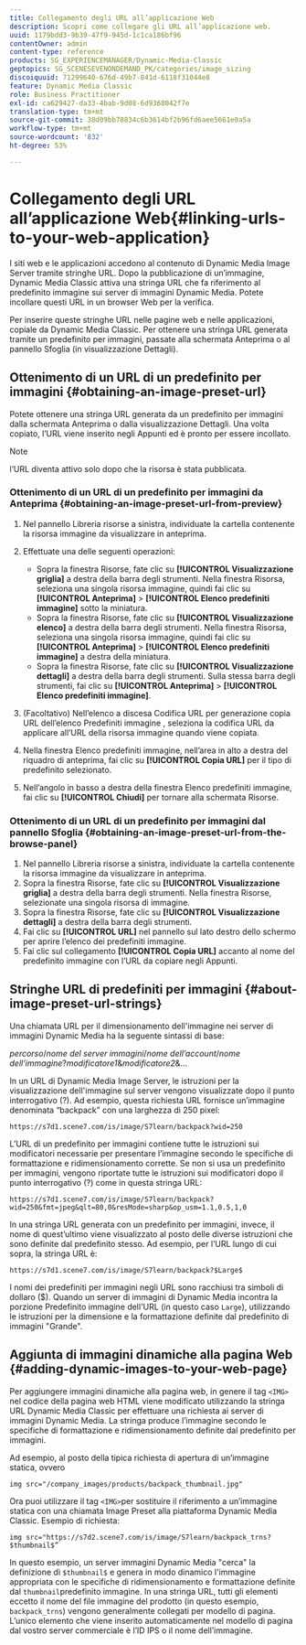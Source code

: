 ```yaml
---
title: Collegamento degli URL all’applicazione Web
description: Scopri come collegare gli URL all’applicazione web.
uuid: 1179bdd3-9b39-47f9-945d-1c1ca186bf96
contentOwner: admin
content-type: reference
products: SG_EXPERIENCEMANAGER/Dynamic-Media-Classic
geptopics: SG_SCENESEVENONDEMAND_PK/categories/image_sizing
discoiquuid: 71299640-676d-49b7-841d-6118f31044e8
feature: Dynamic Media Classic
role: Business Practitioner
exl-id: ca629427-da33-4bab-9d08-6d9368042f7e
translation-type: tm+mt
source-git-commit: 38d09bb78834c6b3614bf2b96fd6aee5661e0a5a
workflow-type: tm+mt
source-wordcount: '832'
ht-degree: 53%

---
```


# Collegamento degli URL all’applicazione Web{#linking-urls-to-your-web-application}

I siti web e le applicazioni accedono al contenuto di Dynamic Media Image Server tramite stringhe URL. Dopo la pubblicazione di un’immagine, Dynamic Media Classic attiva una stringa URL che fa riferimento al predefinito immagine sui server di immagini Dynamic Media. Potete incollare questi URL in un browser Web per la verifica.

Per inserire queste stringhe URL nelle pagine web e nelle applicazioni, copiale da Dynamic Media Classic. Per ottenere una stringa URL generata tramite un predefinito per immagini, passate alla schermata Anteprima o al pannello Sfoglia (in visualizzazione Dettagli).

## Ottenimento di un URL di un predefinito per immagini  {#obtaining-an-image-preset-url}

Potete ottenere una stringa URL generata da un predefinito per immagini dalla schermata Anteprima o dalla visualizzazione Dettagli. Una volta copiato, l’URL viene inserito negli Appunti ed è pronto per essere incollato.

>[!NOTE]
>
>l’URL diventa attivo solo dopo che la risorsa è stata pubblicata.

### Ottenimento di un URL di un predefinito per immagini da Anteprima  {#obtaining-an-image-preset-url-from-preview}

1. Nel pannello Libreria risorse a sinistra, individuate la cartella contenente la risorsa immagine da visualizzare in anteprima.
1. Effettuate una delle seguenti operazioni:

   * Sopra la finestra Risorse, fate clic su **[!UICONTROL Visualizzazione griglia]** a destra della barra degli strumenti. Nella finestra Risorsa, seleziona una singola risorsa immagine, quindi fai clic su **[!UICONTROL Anteprima]** > **[!UICONTROL Elenco predefiniti immagine]** sotto la miniatura.
   * Sopra la finestra Risorse, fate clic su **[!UICONTROL Visualizzazione elenco]** a destra della barra degli strumenti. Nella finestra Risorsa, seleziona una singola risorsa immagine, quindi fai clic su **[!UICONTROL Anteprima]** > **[!UICONTROL Elenco predefiniti immagine]** a destra della miniatura.
   * Sopra la finestra Risorse, fate clic su **[!UICONTROL Visualizzazione dettagli]** a destra della barra degli strumenti. Sulla stessa barra degli strumenti, fai clic su **[!UICONTROL Anteprima]** > **[!UICONTROL Elenco predefiniti immagine]**.

1. (Facoltativo) Nell’elenco a discesa Codifica URL per generazione copia URL dell’elenco Predefiniti immagine , seleziona la codifica URL da applicare all’URL della risorsa immagine quando viene copiata.
1. Nella finestra Elenco predefiniti immagine, nell’area in alto a destra del riquadro di anteprima, fai clic su **[!UICONTROL Copia URL]** per il tipo di predefinito selezionato.
1. Nell’angolo in basso a destra della finestra Elenco predefiniti immagine, fai clic su **[!UICONTROL Chiudi]** per tornare alla schermata Risorse.

### Ottenimento di un URL di un predefinito per immagini dal pannello Sfoglia {#obtaining-an-image-preset-url-from-the-browse-panel}

1. Nel pannello Libreria risorse a sinistra, individuate la cartella contenente la risorsa immagine da visualizzare in anteprima.
1. Sopra la finestra Risorse, fate clic su **[!UICONTROL Visualizzazione griglia]** a destra della barra degli strumenti. Nella finestra Risorse, selezionate una singola risorsa di immagine.
1. Sopra la finestra Risorse, fate clic su **[!UICONTROL Visualizzazione dettagli]** a destra della barra degli strumenti.
1. Fai clic su **[!UICONTROL URL]** nel pannello sul lato destro dello schermo per aprire l’elenco dei predefiniti immagine.
1. Fai clic sul collegamento **[!UICONTROL Copia URL]** accanto al nome del predefinito immagine con l’URL da copiare negli Appunti.

## Stringhe URL di predefiniti per immagini {#about-image-preset-url-strings}

Una chiamata URL per il dimensionamento dell&#39;immagine nei server di immagini Dynamic Media ha la seguente sintassi di base:

*percorso*/*nome del server immagini*/*nome dell’account*/*nome dell’immagine*?*modificatore1*&amp;*modificatore2*&amp;...

In un URL di Dynamic Media Image Server, le istruzioni per la visualizzazione dell&#39;immagine sul server vengono visualizzate dopo il punto interrogativo (?). Ad esempio, questa richiesta URL fornisce un’immagine denominata “backpack” con una larghezza di 250 pixel:

```as3
https://s7d1.scene7.com/is/image/S7learn/backpack?wid=250
```

L’URL di un predefinito per immagini contiene tutte le istruzioni sui modificatori necessarie per presentare l’immagine secondo le specifiche di formattazione e ridimensionamento corrette. Se non si usa un predefinito per immagini, vengono riportate tutte le istruzioni sui modificatori dopo il punto interrogativo (?) come in questa stringa URL:

```as3
https://s7d1.scene7.com/is/image/S7learn/backpack?wid=250&fmt=jpeg&qlt=80,0&resMode=sharp&op_usm=1.1,0.5,1,0
```

In una stringa URL generata con un predefinito per immagini, invece, il nome di quest’ultimo viene visualizzato al posto delle diverse istruzioni che sono definite dal predefinito stesso. Ad esempio, per l’URL lungo di cui sopra, la stringa URL è:

```as3
https://s7d1.scene7.com/is/image/S7learn/backpack?$Large$
```

I nomi dei predefiniti per immagini negli URL sono racchiusi tra simboli di dollaro ($). Quando un server di immagini di Dynamic Media incontra la porzione Predefinito immagine dell&#39;URL (in questo caso `Large`), utilizzando le istruzioni per la dimensione e la formattazione definite dal predefinito di immagini &quot;Grande&quot;.

## Aggiunta di immagini dinamiche alla pagina Web {#adding-dynamic-images-to-your-web-page}

Per aggiungere immagini dinamiche alla pagina web, in genere il tag `<IMG>` nel codice della pagina web HTML viene modificato utilizzando la stringa URL Dynamic Media Classic per effettuare una richiesta ai server di immagini Dynamic Media. La stringa produce l’immagine secondo le specifiche di formattazione e ridimensionamento definite dal predefinito per immagini.

Ad esempio, al posto della tipica richiesta di apertura di un’immagine statica, ovvero

```as3
img src="/company_images/products/backpack_thumbnail.jpg"
```

Ora puoi utilizzare il tag `<IMG>`per sostituire il riferimento a un’immagine statica con una chiamata Image Preset alla piattaforma Dynamic Media Classic. Esempio di richiesta:

```as3
img src="https://s7d2.scene7.com/is/image/S7learn/backpack_trns?$thumbnail$”
```

In questo esempio, un server immagini Dynamic Media &quot;cerca&quot; la definizione di `$thumbnail$` e genera in modo dinamico l&#39;immagine appropriata con le specifiche di ridimensionamento e formattazione definite dal `thumbnail`predefinito immagine. In una stringa URL, tutti gli elementi eccetto il nome del file immagine del prodotto (in questo esempio, `backpack_trns`) vengono generalmente collegati per modello di pagina. L’unico elemento che viene inserito automaticamente nel modello di pagina dal vostro server commerciale è l’ID IPS o il nome dell’immagine.
